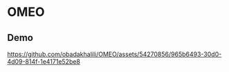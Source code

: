 # OMEO

## Demo

https://github.com/obadakhalili/OMEO/assets/54270856/965b6493-30d0-4d09-814f-1e4171e52be8
